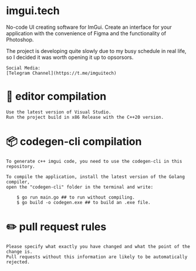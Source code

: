 # imgui.tech
No-code UI creating software for ImGui. Create an interface for your application with the convenience of Figma and the functionality of Photoshop.

The project is developing quite slowly due to my busy schedule in real life, so I decided it was worth opening it up to opsorsors.

    Social Media:
    [Telegram Channel](https://t.me/imguitech)

# 🔩 editor compilation
    Use the latest version of Visual Studio.
    Run the project build in x86 Release with the C++20 version. 


# 📦 codegen-cli compilation
    To generate c++ imgui code, you need to use the codegen-cli in this repository. 

    To compile the application, install the latest version of the Golang compiler, 
    open the "codegen-cli" folder in the terminal and write:

        $ go run main.go ## to run without compiling.
        $ go build -o codegen.exe ## to build an .exe file.

# ✏️ pull request rules
    Please specify what exactly you have changed and what the point of the change is.
    Pull requests without this information are likely to be automatically rejected.
